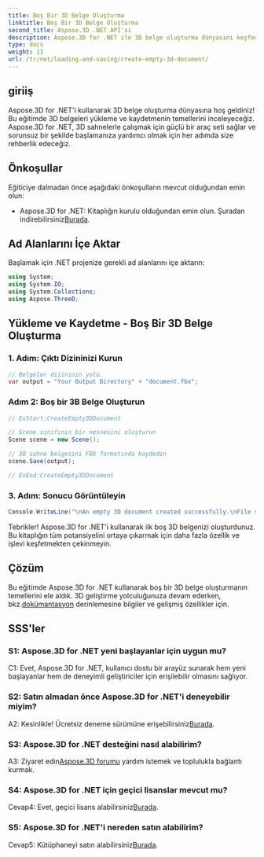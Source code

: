```yaml
---
title: Boş Bir 3D Belge Oluşturma
linktitle: Boş Bir 3D Belge Oluşturma
second_title: Aspose.3D .NET API'si
description: Aspose.3D for .NET ile 3D belge oluşturma dünyasını keşfedin. Çarpıcı 3D sahneleri zahmetsizce oluşturun, düzenleyin ve kaydedin.
type: docs
weight: 11
url: /tr/net/loading-and-saving/create-empty-3d-document/
---
```

## giriiş

Aspose.3D for .NET'i kullanarak 3D belge oluşturma dünyasına hoş geldiniz! Bu eğitimde 3D belgeleri yükleme ve kaydetmenin temellerini inceleyeceğiz. Aspose.3D for .NET, 3D sahnelerle çalışmak için güçlü bir araç seti sağlar ve sorunsuz bir şekilde başlamanıza yardımcı olmak için her adımda size rehberlik edeceğiz.

## Önkoşullar

Eğiticiye dalmadan önce aşağıdaki önkoşulların mevcut olduğundan emin olun:

-  Aspose.3D for .NET: Kitaplığın kurulu olduğundan emin olun. Şuradan indirebilirsiniz[Burada](https://releases.aspose.com/3d/net/).

## Ad Alanlarını İçe Aktar

Başlamak için .NET projenize gerekli ad alanlarını içe aktarın:

```csharp
using System;
using System.IO;
using System.Collections;
using Aspose.ThreeD;
```

## Yükleme ve Kaydetme - Boş Bir 3D Belge Oluşturma

### 1. Adım: Çıktı Dizininizi Kurun

```csharp
// Belgeler dizininin yolu.
var output = "Your Output Directory" + "document.fbx";
```

### Adım 2: Boş bir 3B Belge Oluşturun

```csharp
// ExStart:CreateEmpty3DDocument

// Scene sınıfının bir nesnesini oluşturun
Scene scene = new Scene();

// 3B sahne belgesini FBX formatında kaydedin
scene.Save(output);

// ExEnd:CreateEmpty3DDocument
```

### 3. Adım: Sonucu Görüntüleyin

```csharp
Console.WriteLine("\nAn empty 3D document created successfully.\nFile saved at " + output);
```

Tebrikler! Aspose.3D for .NET'i kullanarak ilk boş 3D belgenizi oluşturdunuz. Bu kitaplığın tüm potansiyelini ortaya çıkarmak için daha fazla özellik ve işlevi keşfetmekten çekinmeyin.

## Çözüm

 Bu eğitimde Aspose.3D for .NET kullanarak boş bir 3D belge oluşturmanın temellerini ele aldık. 3D geliştirme yolculuğunuza devam ederken, bkz.[dokümantasyon](https://reference.aspose.com/3d/net/) derinlemesine bilgiler ve gelişmiş özellikler için.

## SSS'ler

### S1: Aspose.3D for .NET yeni başlayanlar için uygun mu?

C1: Evet, Aspose.3D for .NET, kullanıcı dostu bir arayüz sunarak hem yeni başlayanlar hem de deneyimli geliştiriciler için erişilebilir olmasını sağlıyor.

### S2: Satın almadan önce Aspose.3D for .NET'i deneyebilir miyim?

 A2: Kesinlikle! Ücretsiz deneme sürümüne erişebilirsiniz[Burada](https://releases.aspose.com/).

### S3: Aspose.3D for .NET desteğini nasıl alabilirim?

 A3: Ziyaret edin[Aspose.3D forumu](https://forum.aspose.com/c/3d/18) yardım istemek ve toplulukla bağlantı kurmak.

### S4: Aspose.3D for .NET için geçici lisanslar mevcut mu?

 Cevap4: Evet, geçici lisans alabilirsiniz[Burada](https://purchase.aspose.com/temporary-license/).

### S5: Aspose.3D for .NET'i nereden satın alabilirim?

 Cevap5: Kütüphaneyi satın alabilirsiniz[Burada](https://purchase.aspose.com/buy).